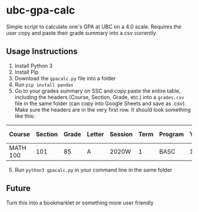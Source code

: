 # ubc-gpa-calc
Simple script to calculate one's GPA at UBC on a 4.0 scale. Requires the user copy and paste their grade summary into a csv currently. 

## Usage Instructions

1. Install Python 3
2. Install Pip
3. Download the `gpacalc.py` file into a folder
3. Run `pip install pandas`
4. Go to your grades summary on SSC and copy paste the entire table, including the headers (Course, Section, Grade, etc.) into a `grades.csv` file in the same folder (can copy into Google Sheets and save as .csv). Make sure the headers are in the very first row. It should look something like this:

Course | Section | Grade | Letter | Session | Term | Program | Year | Credits Earned | Class Avg | Standing
 ---   | ---     | ---   | ---    | ---     | ---  | ---     | ---  | ---            |  ---      | --- 
MATH 100| 101 | 85 | A | 2020W | 1 | BASC | 1 | 3.0 | 70 | 
5. Run `python3 gpacalc.py` in your command line in the same folder

## Future
Turn this into a bookmarklet or something more user friendly


